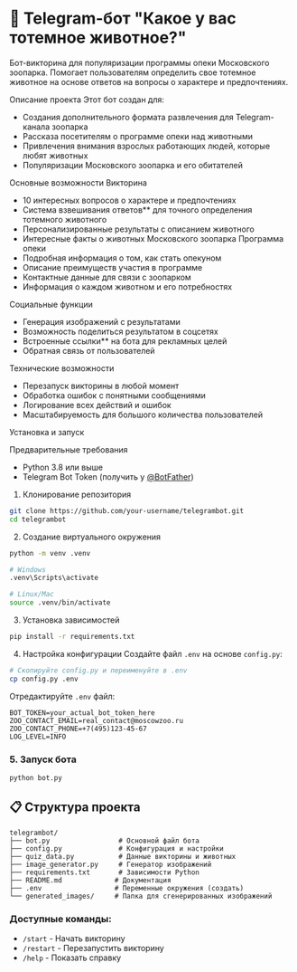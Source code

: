 # 🦁 Telegram-бот "Какое у вас тотемное животное?"

Бот-викторина для популяризации программы опеки Московского зоопарка. Помогает пользователям определить свое тотемное животное на основе ответов на вопросы о характере и предпочтениях.

Описание проекта
Этот бот создан для:
- Создания дополнительного формата развлечения для Telegram-канала зоопарка
- Рассказа посетителям о программе опеки над животными
- Привлечения внимания взрослых работающих людей, которые любят животных
- Популяризации Московского зоопарка и его обитателей

Основные возможности
Викторина
- 10 интересных вопросов о характере и предпочтениях
- Система взвешивания ответов** для точного определения тотемного животного
- Персонализированные результаты с описанием животного
- Интересные факты о животных Московского зоопарка
 Программа опеки
- Подробная информация о том, как стать опекуном
- Описание преимуществ участия в программе
- Контактные данные для связи с зоопарком
- Информация о каждом животном и его потребностях

Социальные функции
- Генерация изображений с результатами
- Возможность поделиться результатом в соцсетях
- Встроенные ссылки** на бота для рекламных целей
- Обратная связь от пользователей

Технические возможности
- Перезапуск викторины в любой момент
- Обработка ошибок с понятными сообщениями
- Логирование всех действий и ошибок
- Масштабируемость для большого количества пользователей

Установка и запуск

Предварительные требования
- Python 3.8 или выше
- Telegram Bot Token (получить у [@BotFather](https://t.me/BotFather))

1. Клонирование репозитория
```bash
git clone https://github.com/your-username/telegrambot.git
cd telegrambot
```

2. Создание виртуального окружения
```bash
python -m venv .venv

# Windows
.venv\Scripts\activate

# Linux/Mac
source .venv/bin/activate
```

3. Установка зависимостей
```bash
pip install -r requirements.txt
```

4. Настройка конфигурации
Создайте файл `.env` на основе `config.py`:
```bash
# Скопируйте config.py и переименуйте в .env
cp config.py .env
```

Отредактируйте `.env` файл:
```env
BOT_TOKEN=your_actual_bot_token_here
ZOO_CONTACT_EMAIL=real_contact@moscowzoo.ru
ZOO_CONTACT_PHONE=+7(495)123-45-67
LOG_LEVEL=INFO
```

### 5. Запуск бота
```bash
python bot.py
```

## 📋 Структура проекта

```
telegrambot/
├── bot.py                 # Основной файл бота
├── config.py              # Конфигурация и настройки
├── quiz_data.py           # Данные викторины и животных
├── image_generator.py     # Генератор изображений
├── requirements.txt       # Зависимости Python
├── README.md             # Документация
├── .env                  # Переменные окружения (создать)
└── generated_images/     # Папка для сгенерированных изображений
```

### Доступные команды:
- `/start` - Начать викторину
- `/restart` - Перезапустить викторину
- `/help` - Показать справку

